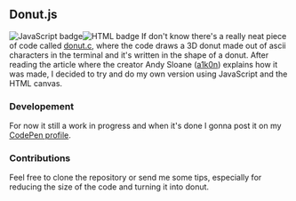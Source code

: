 ## Donut.js
![JavaScript badge](https://shields.io/badge/JavaScript-white?logo=javascript&logoColor=black&labelColor=f0db4f)![HTML badge](https://shields.io/badge/HTML-white?logo=html5&logoColor=white&labelColor=f06529)
If don't know there's a really neat piece of code called [donut.c](https://www.a1k0n.net/2011/07/20/donut-math.html), where the code draws a 3D donut made out of ascii characters in the terminal and it's written in the shape of a donut.
After reading the article where the creator Andy Sloane ([a1k0n](https://github.com/a1k0n)) explains how it was made, I decided to try and do my own version using JavaScript and the HTML canvas.
### Developement
For now it still a work in progress and when it's done I gonna post it on my [CodePen profile](https://codepen.io/Pikachurin).
### Contributions
Feel free to clone the repository or send me some tips, especially for reducing the size of the code and turning it into donut.